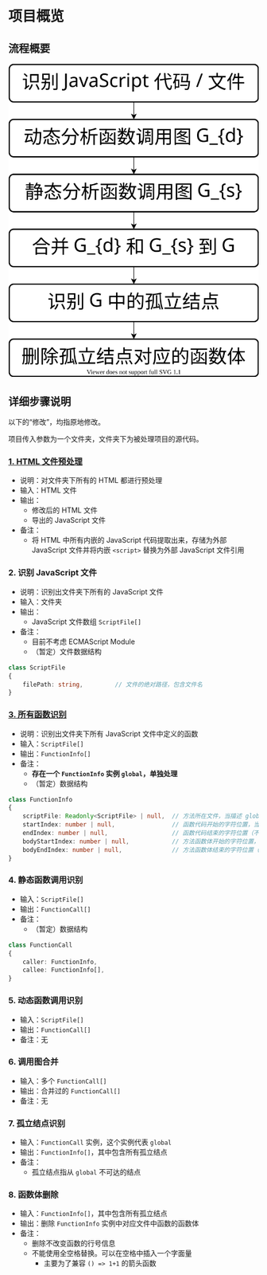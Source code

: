 # 项目概览

## 流程概要

![Overview](./Overview/Overview.svg)

## 详细步骤说明

以下的“修改”，均指原地修改。

项目传入参数为一个文件夹，文件夹下为被处理项目的源代码。

### [1. HTML 文件预处理](./HTMLProcessor.md)

- 说明：对文件夹下所有的 HTML 都进行预处理
- 输入：HTML 文件
- 输出：
  - 修改后的 HTML 文件
  - 导出的 JavaScript 文件
- 备注：
  - 将 HTML 中所有内嵌的 JavaScript 代码提取出来，存储为外部 JavaScript 文件并将内嵌 `<script>` 替换为外部 JavaScript 文件引用

### 2. 识别 JavaScript 文件

- 说明：识别出文件夹下所有的 JavaScript 文件
- 输入：文件夹
- 输出：
  - JavaScript 文件数组 `ScriptFile[]`
- 备注：
  - 目前不考虑 ECMAScript Module
  - （暂定）文件数据结构

```ts
class ScriptFile
{
    filePath: string,         // 文件的绝对路径，包含文件名
}
```

### [3. 所有函数识别](./FunctionScanner.md)

- 说明：识别出文件夹下所有 JavaScript 文件中定义的函数
- 输入：`ScriptFile[]`
- 输出：`FunctionInfo[]`
- 备注：
  - **存在一个 `FunctionInfo` 实例 `global`，单独处理**
  - （暂定）数据结构

```ts
class FunctionInfo
{
    scriptFile: Readonly<ScriptFile> | null,  // 方法所在文件，当描述 global 时值为 null
    startIndex: number | null,                // 函数代码开始的字符位置，当描述 global 时值为 null
    endIndex: number | null,                  // 函数代码结束的字符位置（不含），当描述 global 时值为 null
    bodyStartIndex: number | null,            // 方法函数体开始的字符位置，当描述 global 时值为 null
    bodyEndIndex: number | null,              // 方法函数体结束的字符位置（不含），当描述 global 时值为 null
}
```

### 4. 静态函数调用识别

- 输入：`ScriptFile[]`
- 输出：`FunctionCall[]`
- 备注：
  - （暂定）数据结构

```ts
class FunctionCall
{
    caller: FunctionInfo,
    callee: FunctionInfo[],
}
```

### 5. 动态函数调用识别

- 输入：`ScriptFile[]`
- 输出：`FunctionCall[]`
- 备注：无

### 6. 调用图合并

- 输入：多个 `FunctionCall[]`
- 输出：合并过的 `FunctionCall[]`
- 备注：无

### 7. 孤立结点识别

- 输入：`FunctionCall` 实例，这个实例代表 `global`
- 输出：`FunctionInfo[]`，其中包含所有孤立结点
- 备注：
  - 孤立结点指从 `global` 不可达的结点

### 8. 函数体删除

- 输入：`FunctionInfo[]`，其中包含所有孤立结点
- 输出：删除 `FunctionInfo` 实例中对应文件中函数的函数体
- 备注：
  - 删除不改变函数的行号信息
  - 不能使用全空格替换。可以在空格中插入一个字面量
    - 主要为了兼容 `() => 1+1` 的箭头函数 
